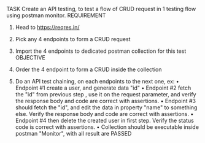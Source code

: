 TASK
Create an API testing, to test a flow of CRUD request in 1 testing flow using postman monitor.
REQUIREMENT

1.	Head to https://reqres.in/
2.	Pick any 4 endpoints to form a CRUD request
3.	Import the 4 endpoints to dedicated postman collection for this test
OBJECTIVE

1.	Order the 4 endpoint to form a CRUD inside the collection
2.	Do an API test chaining, on each endpoints to the next one, ex:
•	Endpoint #1 create a user, and generate data "id"
•	Endpoint #2 fetch the "id" from previous step , use it on the request parameter, and verify the response body and code are correct with assertions.
•	Endpoint #3 should fetch the "id", and edit the data in property "name" to something else. Verify the response body and code are correct with assertions.
•	Endpoint #4 then delete the created user in first step. Verify the status code is correct with assertions.
•	Collection should be executable inside postman "Monitor", with all result are PASSED

